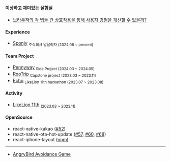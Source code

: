 #### 이상하고 재미있는 실험실

- [브라우저의 각 탭들 간 상호작용을 통해 사용자 경험을 개선할 수 있을까?](https://github.com/CorTorE/js-lab/issues/1)


#### Experience

<ul>
  <li><a href="https://github.com/dalliza">Sponjy</a> <sub>주식회사 말달리자 (2024.06 ~ present)</sub></li>
</ul>

#### Team Project

<ul>
  <li><a href="https://github.com/CollaBu/pennyway-client-webview">Pennyway</a> <sub>Side Project (2024.03 ~ 2024.05)</sub></li>
  <li><a href="https://github.com/BangDori/RooTrip-Front">RooTrip</a> <sub>Capstone project (2023.03 ~ 2023.11)</sub></li>
  <li><a href="https://github.com/BangDori/Echo-FE">Echo</a> <sub>LikeLion 11th hackathon (2023.07 ~ 2023.08)</sub></li>  
</ul>

#### Activity

<ul>
  <li><a href="https://github.com/BangDori/LIKELION-11th">LikeLion 11th</a> <sub>(2023.03 ~ 2023.11)</sub></li>
</ul>

#### OpenSource

<ul>
  <li>react-native-kakao (<a href="https://github.com/mym0404/react-native-kakao/pull/52">#52</a>)</li>
  <li>react-native-ota-hot-update (<a href="https://github.com/vantuan88291/react-native-ota-hot-update/pull/57">#57</a>, <a href="https://github.com/vantuan88291/react-native-ota-hot-update/pull/60">#60</a>, <a href="https://github.com/vantuan88291/react-native-ota-hot-update/pull/68">#68</a>)
  <li>react-iphone-layout (<a href="https://www.npmjs.com/package/react-iphone-layout">npm</a>)</li>
</ul>

---

- <a href="https://angrybird-avoidance.netlify.app/">AngryBird Avoidance Game</a>
